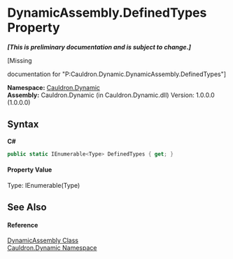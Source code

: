 # DynamicAssembly.DefinedTypes Property 
 _**\[This is preliminary documentation and is subject to change.\]**_

\[Missing <summary> documentation for "P:Cauldron.Dynamic.DynamicAssembly.DefinedTypes"\]

**Namespace:**&nbsp;<a href="N_Cauldron_Dynamic">Cauldron.Dynamic</a><br />**Assembly:**&nbsp;Cauldron.Dynamic (in Cauldron.Dynamic.dll) Version: 1.0.0.0 (1.0.0.0)

## Syntax

**C#**<br />
``` C#
public static IEnumerable<Type> DefinedTypes { get; }
```


#### Property Value
Type: IEnumerable(Type)

## See Also


#### Reference
<a href="T_Cauldron_Dynamic_DynamicAssembly">DynamicAssembly Class</a><br /><a href="N_Cauldron_Dynamic">Cauldron.Dynamic Namespace</a><br />